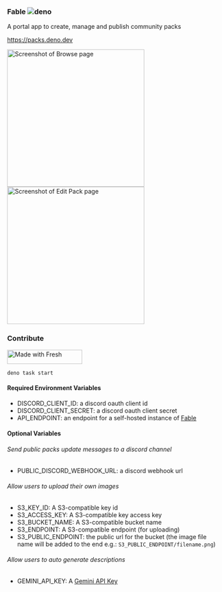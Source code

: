 ### Fable ![deno](https://github.com/fable-community/packs/actions/workflows/deploy.yml/badge.svg)

A portal app to create, manage and publish community packs

<https://packs.deno.dev>

<p>
  <img width="320" alt="Screenshot of Browse page" src="https://github.com/user-attachments/assets/6459b712-6ec3-45f7-ae4a-ba4674f65a46">
  <img width="320" alt="Screenshot of Edit Pack page" src="https://github.com/user-attachments/assets/d0cc8981-d491-4734-82f9-05ee0b62ad18">
</p>

### Contribute

<img width="175" height="33" src="https://fresh.deno.dev/fresh-badge-dark.svg" alt="Made with Fresh" />
</a>

```
deno task start
```

#### Required Environment Variables

- DISCORD_CLIENT_ID: a discord oauth client id
- DISCORD_CLIENT_SECRET: a discord oauth client secret
- API_ENDPOINT: an endpoint for a self-hosted instance of
  [Fable](https://github.com/ker0olos/fable)

#### Optional Variables

###### Send public packs update messages to a discord channel

- PUBLIC_DISCORD_WEBHOOK_URL: a discord webhook url

###### Allow users to upload their own images

- S3_KEY_ID: A S3-compatible key id
- S3_ACCESS_KEY: A S3-compatible key access key
- S3_BUCKET_NAME: A S3-compatible bucket name
- S3_ENDPOINT: A S3-compatible endpoint (for uploading)
- S3_PUBLIC_ENDPOINT: the public url for the bucket (the image file name will be
  added to the end e.g.: `S3_PUBLIC_ENDPOINT/filename.png`)

###### Allow users to auto generate descriptions

- GEMINI_API_KEY: A [Gemini API Key](https://aistudio.google.com/app/apikey)
